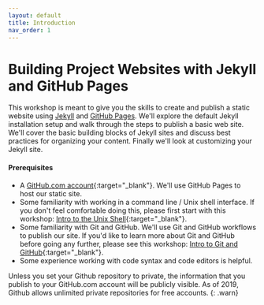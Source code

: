 ```yaml
---
layout: default
title: Introduction
nav_order: 1
---
```

# Building Project Websites with Jekyll and GitHub Pages

This workshop is meant to give you the skills to create and publish a static website using [Jekyll](https://jekyllrb.com/) and [GitHub Pages](https://pages.github.com/). We'll explore the default Jekyll installation setup and walk through the steps to publish a basic web site. We'll cover the basic building blocks of Jekyll sites and discuss best practices for organizing your content. Finally we'll look at customizing your Jekyll site.

#### Prerequisites
- A [GitHub.com account](https://github.com/){:target="_blank"}. We'll use GitHub Pages to host our static site.
- Some familiarity with working in a command line / Unix shell interface. If you don't feel comfortable doing this, please first start with this workshop: [Intro to the Unix Shell](https://ubc-library-rc.github.io/intro-shell/){:target="_blank"}.
- Some familiarity with Git and GitHub. We'll use Git and GitHub workflows to publish our site. If you'd like to learn more about Git and GitHub before going any further, please see this workshop: [Intro to Git and GitHub](https://ubc-library-rc.github.io/intro-git/){:target="_blank"}.
- Some experience working with code syntax and code editors is helpful.

Unless you set your Github repository to private, the information that you publish to your GitHub.com account will be publicly visible. As of 2019, Github allows unlimited private repositories for free accounts.
{: .warn}
